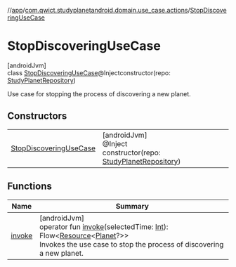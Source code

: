 //[app](../../../index.md)/[com.qwict.studyplanetandroid.domain.use_case.actions](../index.md)/[StopDiscoveringUseCase](index.md)

# StopDiscoveringUseCase

[androidJvm]\
class [StopDiscoveringUseCase](index.md)@Injectconstructor(repo: [StudyPlanetRepository](../../com.qwict.studyplanetandroid.data.repository/-study-planet-repository/index.md))

Use case for stopping the process of discovering a new planet.

## Constructors

| | |
|---|---|
| [StopDiscoveringUseCase](-stop-discovering-use-case.md) | [androidJvm]<br>@Inject<br>constructor(repo: [StudyPlanetRepository](../../com.qwict.studyplanetandroid.data.repository/-study-planet-repository/index.md)) |

## Functions

| Name | Summary |
|---|---|
| [invoke](invoke.md) | [androidJvm]<br>operator fun [invoke](invoke.md)(selectedTime: [Int](https://kotlinlang.org/api/latest/jvm/stdlib/kotlin/-int/index.html)): Flow&lt;[Resource](../../com.qwict.studyplanetandroid.common/-resource/index.md)&lt;[Planet](../../com.qwict.studyplanetandroid.domain.model/-planet/index.md)?&gt;&gt;<br>Invokes the use case to stop the process of discovering a new planet. |
